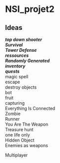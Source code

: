 # NSI_projet2

## Ideas

_**top down shooter**_<br>
_**Survival**_<br>
_**Tower Defense**_<br>
_**ressources**_<br>
_**Randomly Generated</span>**_<br>
_**inventory**_<br>
_**quests**_<br>
magic spell<br>
escape<br>
destroy objects<br>
bot<br>
fruit<br>
capturing<br>
Everything Is Connected<br>
Zombie<br>
Runner<br>
You Are The Weapon<br>
Treasure hunt<br>
one life only<br>
Hidden Object<br>
Enemies as weapons<br>

Multiplayer
